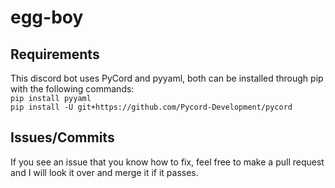# egg-boy

## Requirements
This discord bot uses PyCord and pyyaml, both can be installed through pip with the following commands:<br />
`pip install pyyaml`<br />
`pip install -U git+https://github.com/Pycord-Development/pycord`


## Issues/Commits
If you see an issue that you know how to fix, feel free to make a pull request and I will look it over and merge it if it passes.
